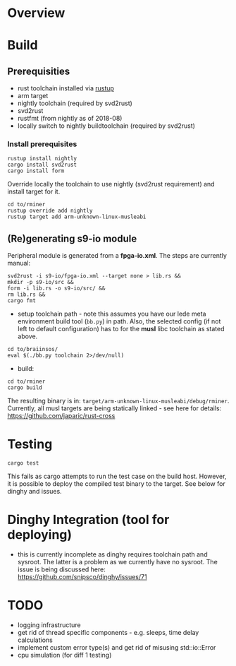# Overview

# Build

## Prerequisities
- rust toolchain installed via [rustup](https://rustup.rs/)
- arm target
- nightly toolchain (required by svd2rust)
- svd2rust
- rustfmt (from nightly as of 2018-08)
- locally switch to nightly buildtoolchain (required by svd2rust)

### Install prerequisites
```shell
rustup install nightly
cargo install svd2rust
cargo install form
```
Override locally the toolchain to use nightly (svd2rust requirement) and
install target for it.
```shell
cd to/rminer
rustup override add nightly
rustup target add arm-unknown-linux-musleabi
```

## (Re)generating s9-io module

Peripheral module is generated from a **fpga-io.xml**. The steps are currently manual:
```shell
svd2rust -i s9-io/fpga-io.xml --target none > lib.rs &&
mkdir -p s9-io/src &&
form -i lib.rs -o s9-io/src/ &&
rm lib.rs &&
cargo fmt
```
- setup toolchain path - note this assumes you have our lede meta environment build tool (```bb.py```) in path. Also, the selected config (if not left to default configuration) has to for the **musl** libc toolchain as stated above.

```
cd to/braiinsos/
eval $(./bb.py toolchain 2>/dev/null)
```

- build:

```shell
cd to/rminer
cargo build
```

The resulting binary is in: ```target/arm-unknown-linux-musleabi/debug/rminer```. Currently, all musl targets are being statically linked - see here for details: https://github.com/japaric/rust-cross


# Testing
```shell
cargo test
```

This fails as cargo attempts to run the test case on the build host. However, it is possible to deploy the compiled test binary to the target. See below for dinghy and issues.

# Dinghy Integration (tool for deploying)

- this is currently incomplete as dinghy requires toolchain path and sysroot. The latter is a problem as we currently have no sysroot. The issue is being discussed here: https://github.com/snipsco/dinghy/issues/71

# TODO
- logging infrastructure
- get rid of thread specific components - e.g. sleeps, time delay calculations
- implement custom error type(s) and get rid of misusing std::io::Error
- cpu simulation (for diff 1 testing)